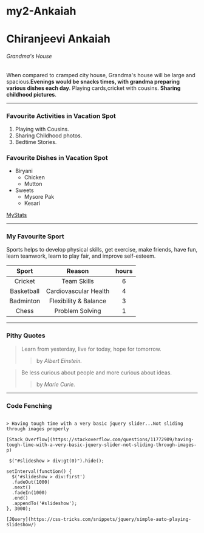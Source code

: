 # my2-Ankaiah

# Chiranjeevi Ankaiah

###### Grandma's House

When compared to cramped city house, Grandma's house will be large and spacious.**Evenings would be snacks times, with grandma preparing various dishes each day**. Playing cards,cricket with cousins. **Sharing childhood pictures**.

***

### Favourite Activities in Vacation Spot

1. Playing with Cousins.
2. Sharing Childhood photos.
3. Bedtime Stories.

### Favourite Dishes in Vacation Spot

* Biryani
    * Chicken
    * Mutton
* Sweets
    * Mysore Pak
    * Kesari

[MyStats](MyStats.md)

***

### My Favourite Sport

Sports helps to develop physical skills, get exercise, make friends, have fun, learn teamwork, learn to play fair, and improve self-esteem. 

| Sport       | Reason                | hours |
| :---------: | :-------------------: | :---: |
| Cricket     | Team Skills           | 6     |
| Basketball  | Cardiovascular Health | 4     |
| Badminton   | Flexibility & Balance | 3     |
| Chess       | Problem Solving       | 1     |

***

### Pithy Quotes

> Learn from yesterday, live for today, hope for tomorrow.
>> by *Albert Einstein.*

> Be less curious about people and more curious about ideas.
>> by *Marie Curie.*

***

### Code Fenching

```

> Having tough time with a very basic jquery slider...Not sliding through images properly

[Stack_Overflow](https://stackoverflow.com/questions/11772909/having-tough-time-with-a-very-basic-jquery-slider-not-sliding-through-images-p)

 $("#slideshow > div:gt(0)").hide();

setInterval(function() { 
  $('#slideshow > div:first')
  .fadeOut(1000)
  .next()
  .fadeIn(1000)
  .end()
  .appendTo('#slideshow');
}, 3000);

[JQuery](https://css-tricks.com/snippets/jquery/simple-auto-playing-slideshow/)


```
